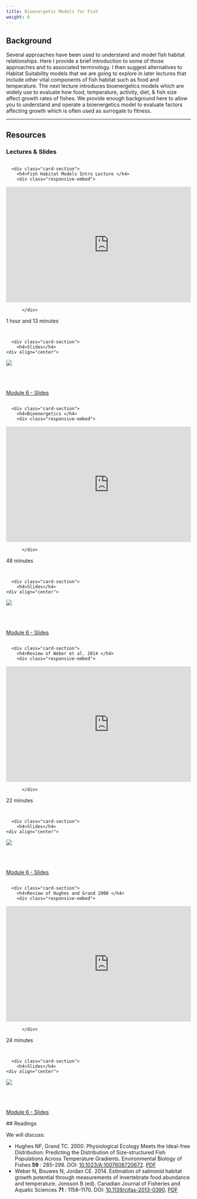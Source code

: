 ```yaml
---
title: Bioenergetic Models for Fish
weight: 6
---
```


## Background

Several approaches have been used to understand and model fish habitat relationships. Here I provide a brief introduction to some of those approaches and to associated terminology.  I then suggest alternatives to Habitat Suitability models that we are going to explore in later lectures that include other vital components of fish habitat such as food and temperature. The next lecture introduces bioenergetics models which are widely use to evaluate how food, temperature, activity, diet, & fish size affect growth rates of fishes.  We provide enough background here to allow you to understand and operate a bioenergetics model to evaluate factors affecting growth which is often used as surrogate to fitness.

------

## Resources

### Lectures & Slides

<div class="row small-up-2 medium-up-2">


  <div class="column">
    <div class="card">


      <div class="card-section">
        <h4>Fish Habitat Models Intro Lecture </h4>
        <div class="responsive-embed"> 

<iframe width="560" height="315" src="https://www.youtube.com/embed/o27maPPMtJo" title="YouTube video player" frameborder="0" allow="accelerometer; autoplay; clipboard-write; encrypted-media; gyroscope; picture-in-picture" allowfullscreen></iframe>
<br>
          
          </div>
<i class="fa fa-clock-o" aria-hidden="true"></i> 1 hour and  13 minutes <i class="fa fa-youtube-play" aria-hidden="true"></i> 
      </div>
    </div>
  </div>

  <div class="column">
    <div class="card">


      <div class="card-section">
        <h4>Slides</h4>
    <div align="center">

   <a href="https://s3.us-west-2.amazonaws.com/etalweb.joewheaton.org/Courses/Ecohydraulic/2022/WATS6900_Ecohydraulics_2020_Module_06_notes.pdf" target="_blank"><img src="{{ site.baseurl }}/assets/images/lectures/2022_Ecohydraulics_Module06.png"></a>
        	</div>  
  <br><br> <i class="fa fa-file-pdf-o" aria-hidden="true"></i> <a href="https://s3.us-west-2.amazonaws.com/etalweb.joewheaton.org/Courses/Ecohydraulic/2022/WATS6900_Ecohydraulics_2020_Module_06_notes.pdf" target="_blank">Module 6  - Slides</a>   
      </div>
    </div>

  </div>
</div>

<div class="row small-up-2 medium-up-2">


  <div class="column">
    <div class="card">


      <div class="card-section">
        <h4>Bioenergetics </h4>
        <div class="responsive-embed"> 

<iframe width="560" height="315" src="https://www.youtube.com/embed/mab22UPxWSM" title="YouTube video player" frameborder="0" allow="accelerometer; autoplay; clipboard-write; encrypted-media; gyroscope; picture-in-picture" allowfullscreen></iframe>
<br>
          
          </div>
<i class="fa fa-clock-o" aria-hidden="true"></i> 48 minutes <i class="fa fa-youtube-play" aria-hidden="true"></i> 
      </div>
    </div>
  </div>

  <div class="column">
    <div class="card">


      <div class="card-section">
        <h4>Slides</h4>
    <div align="center">

   <a href="https://s3.us-west-2.amazonaws.com/etalweb.joewheaton.org/Courses/Ecohydraulic/2022/WATS6900_Ecohydraulics_2020_Module_06_part2_notes.pdf" target="_blank"><img src="{{ site.baseurl }}/assets/images/lectures/2022_Ecohydraulics_Module06.png"></a>
        	</div>  
  <br><br> <i class="fa fa-file-pdf-o" aria-hidden="true"></i> <a href="https://s3.us-west-2.amazonaws.com/etalweb.joewheaton.org/Courses/Ecohydraulic/2022/WATS6900_Ecohydraulics_2020_Module_06_part2_notes.pdf" target="_blank">Module 6  - Slides</a>   
      </div>
    </div>

  </div>
</div>
<div class="row small-up-2 medium-up-2">


  <div class="column">
    <div class="card">


      <div class="card-section">
        <h4>Review of Weber et al. 2014 </h4>
        <div class="responsive-embed"> 

<iframe width="560" height="315" src="https://www.youtube.com/embed/ftFCPJPIxb4" title="YouTube video player" frameborder="0" allow="accelerometer; autoplay; clipboard-write; encrypted-media; gyroscope; picture-in-picture" allowfullscreen></iframe>
<br>
          
          </div>
<i class="fa fa-clock-o" aria-hidden="true"></i> 22 minutes <i class="fa fa-youtube-play" aria-hidden="true"></i> 
      </div>
    </div>
  </div>

  <div class="column">
    <div class="card">


      <div class="card-section">
        <h4>Slides</h4>
    <div align="center">

   <a href="https://s3.us-west-2.amazonaws.com/etalweb.joewheaton.org/Courses/Ecohydraulic/2022/WATS6900_Ecohydraulics_2020_Module_06_part2_notes.pdf" target="_blank"><img src="{{ site.baseurl }}/assets/images/lectures/2022_Ecohydraulics_Module06.png"></a>
        	</div>  
  <br><br> <i class="fa fa-file-pdf-o" aria-hidden="true"></i> <a href="https://s3.us-west-2.amazonaws.com/etalweb.joewheaton.org/Courses/Ecohydraulic/2022/WATS6900_Ecohydraulics_2020_Module_06_part2_notes.pdf" target="_blank">Module 6  - Slides</a>   
      </div>
    </div>

  </div>
</div>
<div class="row small-up-2 medium-up-2">


  <div class="column">
    <div class="card">


      <div class="card-section">
        <h4>Review of Hughes and Grand 2000 </h4>
        <div class="responsive-embed"> 

<iframe width="560" height="315" src="https://www.youtube.com/embed/L95hbE3K72I" title="YouTube video player" frameborder="0" allow="accelerometer; autoplay; clipboard-write; encrypted-media; gyroscope; picture-in-picture" allowfullscreen></iframe>
<br>
          
          </div>
<i class="fa fa-clock-o" aria-hidden="true"></i> 24 minutes <i class="fa fa-youtube-play" aria-hidden="true"></i> 
      </div>
    </div>
  </div>

  <div class="column">
    <div class="card">


      <div class="card-section">
        <h4>Slides</h4>
    <div align="center">

   <a href="https://s3.us-west-2.amazonaws.com/etalweb.joewheaton.org/Courses/Ecohydraulic/2022/WATS6900_Ecohydraulics_2020_Module_06_part2_notes.pdf" target="_blank"><img src="{{ site.baseurl }}/assets/images/lectures/2022_Ecohydraulics_Module06.png"></a>
        	</div>  
  <br><br> <i class="fa fa-file-pdf-o" aria-hidden="true"></i> <a href="https://s3.us-west-2.amazonaws.com/etalweb.joewheaton.org/Courses/Ecohydraulic/2022/WATS6900_Ecohydraulics_2020_Module_06_part2_notes.pdf" target="_blank">Module 6  - Slides</a>   
      </div>
    </div>

  </div>
</div>
## Readings

We will discuss:

- Hughes NF, Grand TC. 2000. Physiological Ecology Meets the Ideal-free Distribution: Predicting the Distribution of Size-structured Fish Populations Across Temperature Gradients. Environmental Biology of Fishes **59** : 285–298. DOI: [10.1023/A:1007608720672](https://doi.org/10.1023/A:1007608720672). [PDF](https://usu.instructure.com/courses/683598/files/83072755?wrap=1)
- Weber N, Bouwes N, Jordan CE. 2014. Estimation of salmonid habitat growth potential through measurements of invertebrate food abundance and temperature. Jonsson B (ed). Canadian Journal of Fisheries and Aquatic Sciences **71** : 1158–1170. DOI: [10.1139/cjfas-2013-0390](https://doi.org/10.1139/cjfas-2013-0390). [PDF](https://usu.instructure.com/courses/683598/files/83072756?wrap=1)


